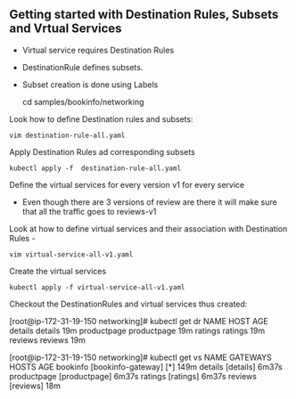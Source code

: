 ## Getting started with Destination Rules, Subsets and Vrtual Services

* Virtual service requires Destination Rules 
* DestinationRule defines subsets. 
* Subset creation is done using Labels 

    cd samples/bookinfo/networking
    
Look how to define Destination rules and subsets:

    vim destination-rule-all.yaml
    
Apply Destination Rules ad corresponding subsets

    kubectl apply -f  destination-rule-all.yaml
    
Define the virtual services for every version v1 for every service
- Even though there are 3 versions of review are there it will make sure that all the traffic goes to reviews-v1 

Look at how to define virtual services and their association with Destination Rules - 

    vim virtual-service-all-v1.yaml
    
Create the virtual services 

    kubectl apply -f virtual-service-all-v1.yaml
    
    
Checkout the DestinationRules and virtual services thus created: 

[root@ip-172-31-19-150 networking]# kubectl get dr
NAME          HOST          AGE
details       details       19m
productpage   productpage   19m
ratings       ratings       19m
reviews       reviews       19m


[root@ip-172-31-19-150 networking]# kubectl get vs
NAME          GATEWAYS             HOSTS           AGE
bookinfo      [bookinfo-gateway]   [*]             149m
details                            [details]       6m37s
productpage                        [productpage]   6m37s
ratings                            [ratings]       6m37s
reviews                            [reviews]       18m





